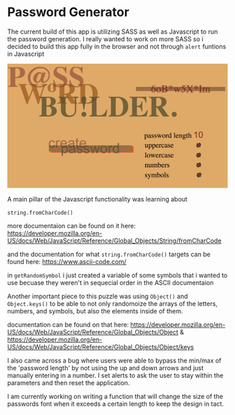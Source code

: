 # Password Generator

The current build of this app is utilizing SASS as well as Javascript to run the password generation. I really wanted to work on more SASS so i decided to build this app fully in the browser and not through ```alert``` funtions in Javascript

![final project](img/final.png)


A main pillar of the Javascript functionality was learning about 
```
string.fromCharCode()
```
more documentaion can be found on it here: https://developer.mozilla.org/en-US/docs/Web/JavaScript/Reference/Global_Objects/String/fromCharCode

and the documentation for what ```string.fromCharCode()``` targets can be found here: https://www.ascii-code.com/

in ```getRandomSymbol``` i just created a variable of some symbols that i wanted to use becuase they weren't in sequecial order in the ASCII documentaion

Another important piece to this puzzle was using ```Object()``` and ```Object.keys()``` to be able to not only randomoize the arrays of the letters, numbers, and symbols, but also the elements inside of them. 

documentation can be found on that here: https://developer.mozilla.org/en-US/docs/Web/JavaScript/Reference/Global_Objects/Object & https://developer.mozilla.org/en-US/docs/Web/JavaScript/Reference/Global_Objects/Object/keys

I also came across a bug where users were able to bypass the min/max of the 'password length' by not using the up and down arrows and just manually entering in a number. I set alerts to ask the user to stay within the parameters and then reset the application.

I am currently working on writing a function that will change the size of the passwords font when it exceeds a certain length to keep the design in tact. 